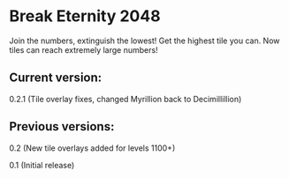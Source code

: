 # Break Eternity 2048
Join the numbers, extinguish the lowest! Get the highest tile you can. Now tiles can reach extremely large numbers!

## Current version:

0.2.1 (Tile overlay fixes, changed Myrillion back to Decimillillion)

## Previous versions:

0.2 (New tile overlays added for levels 1100+)

0.1 (Initial release)
